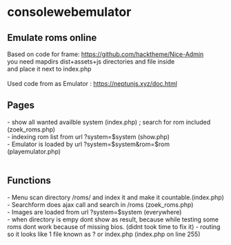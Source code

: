 # consolewebemulator
<h2>Emulate roms online</h2>


Based on code for frame: https://github.com/hacktheme/Nice-Admin<br>
you need mapdirs dist+assets+js directories and file inside <br>
and place it next to index.php<br><br>
Used code from as Emulator : https://neptunjs.xyz/doc.html <br>



<h2>Pages</h2>
- show all wanted availble system (index.php) ;  search for rom included (zoek_roms.php)<br>
- indexing rom list from url ?system=$system (show.php)<br>
- Emulator is loaded by url ?system=$system&rom=$rom (playemulator.php)<br>
<br>
<h2>Functions</h2>
- Menu scan directory /roms/ and index it and make it countable.(index.php)<br>
- Searchform does ajax call and search in /roms (zoek_roms.php)<br>
- Images are loaded from url ?system=$system (everywhere)<br>
- when directory is empy dont show as result, because while testing some roms dont work because of missing bios. (didnt took time to fix it)
- routing so it looks like 1 file known as ? or index.php  (index.php on line 255)
